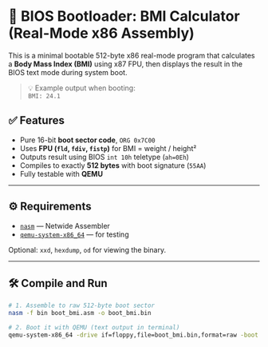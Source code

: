 # 🧮 BIOS Bootloader: BMI Calculator (Real-Mode x86 Assembly)

This is a minimal bootable 512-byte x86 real-mode program that calculates a **Body Mass Index (BMI)** using x87 FPU, then displays the result in the BIOS text mode during system boot.

> 💡 Example output when booting:  
> `BMI: 24.1`

## ✅ Features

- Pure 16-bit **boot sector code**, `ORG 0x7C00`
- Uses **FPU (`fld`, `fdiv`, `fistp`)** for BMI = weight / height²
- Outputs result using BIOS `int 10h` teletype (`ah=0Eh`)
- Compiles to exactly **512 bytes** with boot signature (`55AA`)
- Fully testable with **QEMU**

---

## ⚙️ Requirements

- [`nasm`](https://www.nasm.us/) — Netwide Assembler  
- [`qemu-system-x86_64`](https://wiki.qemu.org/Main_Page) — for testing

Optional: `xxd`, `hexdump`, `od` for viewing the binary.

---

## 🛠️ Compile and Run

```bash
# 1. Assemble to raw 512-byte boot sector
nasm -f bin boot_bmi.asm -o boot_bmi.bin

# 2. Boot it with QEMU (text output in terminal)
qemu-system-x86_64 -drive if=floppy,file=boot_bmi.bin,format=raw -boot a -nographic

